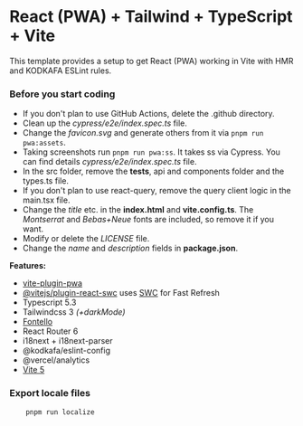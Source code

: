 # React (PWA) + Tailwind + TypeScript + Vite

This template provides a setup to get React (PWA) working in Vite with HMR and 
KODKAFA ESLint rules.

### Before you start coding
- If you don't plan to use GitHub Actions, delete the .github directory.
- Clean up the _cypress/e2e/index.spec.ts_ file.
- Change the _favicon.svg_ and generate others from it via `pnpm run pwa:assets`. 
- Taking screenshots run `pnpm run pwa:ss`. It takes ss via Cypress. You can find details _cypress/e2e/index.spec.ts_ file. 
- In the src folder, remove the __tests__, api and components folder and the types.ts file.
- If you don't plan to use react-query, remove the query client logic in the main.tsx file.
- Change the _title_ etc. in the **index.html** and **vite.config.ts**. 
The _Montserrat_ and _Bebas+Neue_ fonts are included, so remove it if you want.
- Modify or delete the _LICENSE_ file.
- Change the _name_ and _description_ fields in __package.json__.

__Features:__
- [vite-plugin-pwa](https://github.com/vite-pwa/vite-plugin-pwa)
- [@vitejs/plugin-react-swc](https://github.com/vitejs/vite-plugin-react-swc) uses [SWC](https://swc.rs/) for Fast Refresh
- Typescript 5.3
- Tailwindcss 3 _(+darkMode)_
- [Fontello](https://fontello.com/)
- React Router 6
- i18next + i18next-parser
- @kodkafa/eslint-config
- @vercel/analytics
- [Vite 5](https://vitejs.dev/)


### Export locale files
```
    pnpm run localize
```
